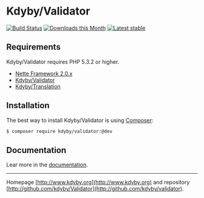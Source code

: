 Kdyby/Validator
======

[![Build Status](https://travis-ci.org/Kdyby/Validator.svg?branch=master)](https://travis-ci.org/Kdyby/Validator)
[![Downloads this Month](https://img.shields.io/packagist/dm/Kdyby/Validator.svg)](https://packagist.org/packages/Kdyby/Validator)
[![Latest stable](https://img.shields.io/packagist/v/kdyby/validator.svg)](https://packagist.org/packages/kdyby/validator)


Requirements
------------

Kdyby/Validator requires PHP 5.3.2 or higher.

- [Nette Framework 2.0.x](https://github.com/nette/nette)
- [Kdyby/Validator](https://github.com/Kdyby/Validator)
- [Kdyby/Translation](https://github.com/Kdyby/Translation)


Installation
------------

The best way to install Kdyby/Validator is using  [Composer](http://getcomposer.org/):

```sh
$ composer require kdyby/validator:@dev
```


Documentation
------------

Lear more in the [documentation](https://github.com/Kdyby/Validator/blob/master/docs/en/index.md).


-----

Homepage [http://www.kdyby.org](http://www.kdyby.org) and repository [http://github.com/kdyby/Validator](http://github.com/kdyby/validator).
